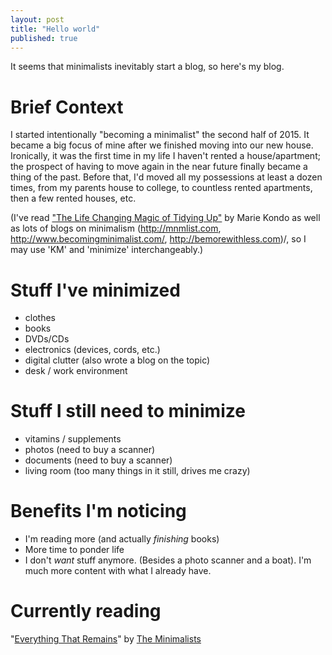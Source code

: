 ```yaml
---
layout: post
title: "Hello world"
published: true
---
```



It seems that minimalists inevitably start a blog, so here's my blog.

# Brief Context
I started intentionally "becoming a minimalist" the second half of 2015. It became a big focus of mine after we finished moving into our new house. Ironically, it was the first time in my life I haven't rented a house/apartment; the prospect of having to move again in the near future finally became a thing of the past. Before that, I'd moved all my possessions at least a dozen times, from my parents house to college, to countless rented apartments, then a few rented houses, etc.

(I've read ["The Life Changing Magic of Tidying Up"](http://tidyingup.com/books/the-life-changing-magic-of-tidying-up-hc) by Marie Kondo as well as lots of blogs on minimalism (http://mnmlist.com, http://www.becomingminimalist.com/, http://bemorewithless.com)/, so I may use 'KM' and 'minimize' interchangeably.)

# Stuff I've minimized
- clothes
- books
- DVDs/CDs
- electronics (devices, cords, etc.)
- digital clutter (also wrote a blog on the topic)
- desk / work environment

# Stuff I still need to minimize
- vitamins / supplements
- photos (need to buy a scanner)
- documents (need to buy a scanner)
- living room (too many things in it still, drives me crazy)

# Benefits I'm noticing
- I'm reading more (and actually _finishing_ books)
- More time to ponder life
- I don't _want_ stuff anymore. (Besides a photo scanner and a boat). I'm much more content with what I already have.

# Currently reading
"[Everything That Remains](http://www.theminimalists.com/etr/)" by [The Minimalists](http://www.theminimalists.com/)
